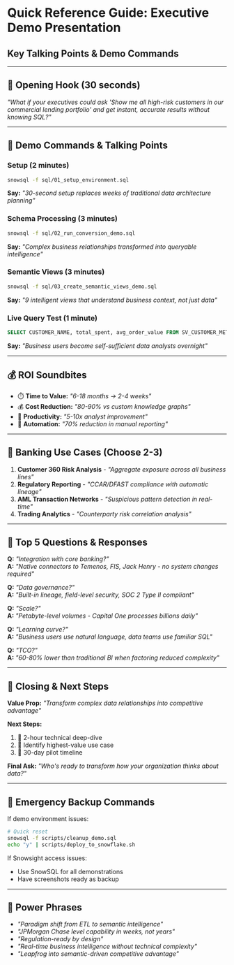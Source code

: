 # Quick Reference Guide: Executive Demo Presentation
## Key Talking Points & Demo Commands

---

## 🎯 **Opening Hook (30 seconds)**
*"What if your executives could ask 'Show me all high-risk customers in our commercial lending portfolio' and get instant, accurate results without knowing SQL?"*

---

## 🚀 **Demo Commands & Talking Points**

### **Setup (2 minutes)**
```bash
snowsql -f sql/01_setup_environment.sql
```
**Say:** *"30-second setup replaces weeks of traditional data architecture planning"*

### **Schema Processing (3 minutes)**  
```bash
snowsql -f sql/02_run_conversion_demo.sql
```
**Say:** *"Complex business relationships transformed into queryable intelligence"*

### **Semantic Views (3 minutes)**
```bash
snowsql -f sql/03_create_semantic_views_demo.sql
```
**Say:** *"9 intelligent views that understand business context, not just data"*

### **Live Query Test (1 minute)**
```sql
SELECT CUSTOMER_NAME, total_spent, avg_order_value FROM SV_CUSTOMER_METRICS LIMIT 3;
```
**Say:** *"Business users become self-sufficient data analysts overnight"*

---

## 💰 **ROI Soundbites**

- ⏱️ **Time to Value:** *"6-18 months → 2-4 weeks"*
- 💰 **Cost Reduction:** *"80-90% vs custom knowledge graphs"*
- 👥 **Productivity:** *"5-10x analyst improvement"*
- 🔄 **Automation:** *"70% reduction in manual reporting"*

---

## 🏦 **Banking Use Cases (Choose 2-3)**

1. **Customer 360 Risk Analysis** - *"Aggregate exposure across all business lines"*
2. **Regulatory Reporting** - *"CCAR/DFAST compliance with automatic lineage"*
3. **AML Transaction Networks** - *"Suspicious pattern detection in real-time"*
4. **Trading Analytics** - *"Counterparty risk correlation analysis"*

---

## 🤔 **Top 5 Questions & Responses**

**Q:** *"Integration with core banking?"*  
**A:** *"Native connectors to Temenos, FIS, Jack Henry - no system changes required"*

**Q:** *"Data governance?"*  
**A:** *"Built-in lineage, field-level security, SOC 2 Type II compliant"*

**Q:** *"Scale?"*  
**A:** *"Petabyte-level volumes - Capital One processes billions daily"*

**Q:** *"Learning curve?"*  
**A:** *"Business users use natural language, data teams use familiar SQL"*

**Q:** *"TCO?"*  
**A:** *"60-80% lower than traditional BI when factoring reduced complexity"*

---

## 🎯 **Closing & Next Steps**

**Value Prop:** *"Transform complex data relationships into competitive advantage"*

**Next Steps:**
1. 📅 2-hour technical deep-dive
2. 🎯 Identify highest-value use case  
3. 🚀 30-day pilot timeline

**Final Ask:** *"Who's ready to transform how your organization thinks about data?"*

---

## 📱 **Emergency Backup Commands**

If demo environment issues:
```bash
# Quick reset
snowsql -f scripts/cleanup_demo.sql
echo "y" | scripts/deploy_to_snowflake.sh
```

If Snowsight access issues:
- Use SnowSQL for all demonstrations
- Have screenshots ready as backup

---

## 🎤 **Power Phrases**

- *"Paradigm shift from ETL to semantic intelligence"*
- *"JPMorgan Chase level capability in weeks, not years"*  
- *"Regulation-ready by design"*
- *"Real-time business intelligence without technical complexity"*
- *"Leapfrog into semantic-driven competitive advantage"*